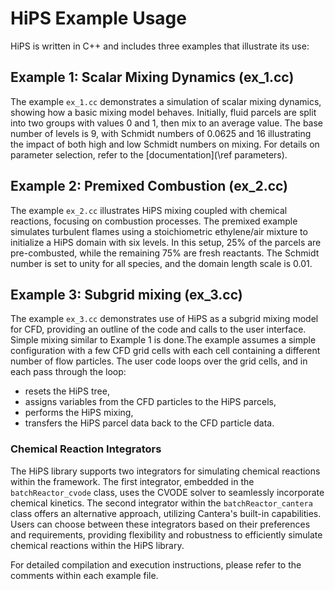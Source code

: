 

# HiPS Example Usage

HiPS is written in C++ and includes three examples that illustrate its use:

## Example 1: Scalar Mixing Dynamics (ex_1.cc)
The example `ex_1.cc` demonstrates a simulation of scalar mixing dynamics, showing how a basic mixing model behaves. Initially, fluid parcels are split into two groups with values 0 and 1, then mix to an average value. The base number of levels is 9, with Schmidt numbers of 0.0625 and 16 illustrating the impact of both high and low Schmidt numbers on mixing. For details on parameter selection, refer to the [documentation](\ref parameters).


## Example 2: Premixed Combustion (ex_2.cc)
The example `ex_2.cc` illustrates HiPS mixing coupled with chemical reactions, focusing on combustion processes. The premixed example simulates turbulent flames using a stoichiometric ethylene/air mixture to initialize a HiPS domain with six levels. In this setup, 25% of the parcels are pre-combusted, while the remaining 75% are fresh reactants. The Schmidt number is set to unity for all species, and the domain length scale is 0.01.


## Example 3: Subgrid mixing (ex_3.cc)
The example `ex_3.cc` demonstrates use of HiPS as a subgrid mixing model for CFD, providing an outline of the code and calls to the user interface.  Simple mixing similar to Example 1 is done.The example assumes a simple configuration with a few CFD grid cells with each cell containing a different number of flow particles. The user code loops over the grid cells, and in each pass through the loop: 
- resets the HiPS tree, 
- assigns variables from the CFD particles to the HiPS parcels, 
- performs the HiPS mixing, 
- transfers the HiPS parcel data back to the CFD particle data.


### Chemical Reaction Integrators
The HiPS library supports two integrators for simulating chemical reactions within the framework. The first integrator, embedded in the `batchReactor_cvode` class, uses the CVODE solver to seamlessly incorporate chemical kinetics. The second integrator within the `batchReactor_cantera` class offers an alternative approach, utilizing Cantera's built-in capabilities. Users can choose between these integrators based on their preferences and requirements, providing flexibility and robustness to efficiently simulate chemical reactions within the HiPS library.

For detailed compilation and execution instructions, please refer to the comments within each example file.

